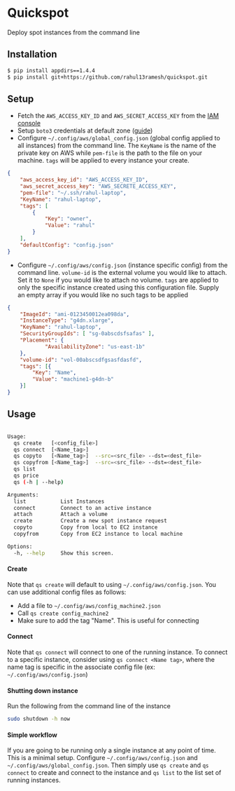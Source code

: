 # Quickspot

Deploy spot instances from the command line


## Installation

```bash
$ pip install appdirs==1.4.4
$ pip install git+https://github.com/rahul13ramesh/quickspot.git
```


## Setup

* Fetch the `AWS_ACCESS_KEY_ID` and `AWS_SECRET_ACCESS_KEY` from the [IAM
  console](https://console.aws.amazon.com/iam/home?#/security_credentials})
* Setup `boto3` credentials at default zone ([guide](https://boto3.amazonaws.com/v1/documentation/api/latest/guide/quickstart.html))
* Configure `~/.config/aws/global_config.json` (global config applied to all
  instances) from the command line. The `KeyName` is the name of the private
  key on AWS while `pem-file` is the path to the file on your machine. `tags`
  will be applied to every instance your create.
```json
{ 
    "aws_access_key_id": "AWS_ACCESS_KEY_ID",
    "aws_secret_access_key": "AWS_SECRETE_ACCESS_KEY",
    "pem-file": "~/.ssh/rahul-laptop", 
    "KeyName": "rahul-laptop",
    "tags": [
        {
            "Key": "owner",
            "Value": "rahul"
        }
    ],
    "defaultConfig": "config.json"
}
```

* Configure `~/.config/aws/config.json` (instance specific config) from the
  command line. `volume-id` is the external volume you would like to attach.
  Set it to `None` if you would like to attach no volume. ``tags`` are applied
  to only the specific instance created using this configuration file. Supply
  an empty array if you would like no such tags to be applied

```json
{
    "ImageId": "ami-0123450012ea098da",
    "InstanceType": "g4dn.xlarge",
    "KeyName": "rahul-laptop",
    "SecurityGroupIds": [ "sg-0abscdsfsafas" ],
    "Placement": {
            "AvailabilityZone": "us-east-1b"
    },
    "volume-id": "vol-00abscsdfgsasfdasfd",
    "tags": [{
        "Key": "Name",
        "Value": "machine1-g4dn-b"
    }]
}
```

## Usage

```bash

Usage:
  qs create   [<config_file>]
  qs connect  [<Name_tag>]
  qs copyto   [<Name_tag>]  --src=<src_file> --dst=<dest_file>
  qs copyfrom [<Name_tag>]  --src=<src_file> --dst=<dest_file>
  qs list
  qs price
  qs (-h | --help)

Arguments:
  list           List Instances
  connect        Connect to an active instance
  attach         Attach a volume
  create         Create a new spot instance request
  copyto         Copy from local to EC2 instance
  copyfrom       Copy from EC2 instance to local machine

Options:
  -h, --help     Show this screen.
```

#### Create
Note that `qs create` will default to using `~/.config/aws/config.json`. You
can use additional config files as follows:
* Add a file to `~/.config/aws/config_machine2.json`
* Call `qs create config_machine2`
* Make sure to add the tag "Name". This is useful for connecting

#### Connect
Note that `qs connect` will connect to one of the running instance. To connect
to a specific instance, consider using `qs connect <Name tag>`, where the name
tag is specific in the associate config file (ex: `~/.config/aws/config.json`)

#### Shutting down instance
Run the following from the command line of the instance
```bash
sudo shutdown -h now
```

#### Simple workflow

If you are going to be running only a single instance at any point of time.
This is a minimal setup. Configure `~/.config/aws/config.json` and `~/.config/aws/global_config.json`. Then simply use `qs create` and `qs connect` to create and connect to the instance and `qs list` to the list set of running instances.

